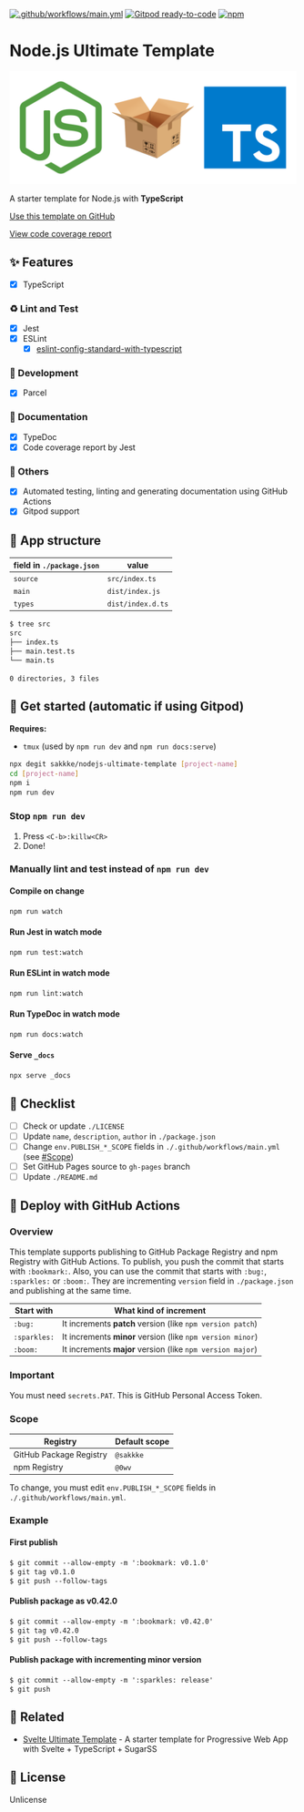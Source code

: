 [![.github/workflows/main.yml](https://github.com/sakkke/nodejs-ultimate-template/actions/workflows/main.yml/badge.svg)](https://github.com/sakkke/nodejs-ultimate-template/actions/workflows/main.yml)
[![Gitpod ready-to-code](https://img.shields.io/badge/Gitpod-ready--to--code-908a85?logo=gitpod)](https://gitpod.io/from-referrer/)
[![npm](https://img.shields.io/npm/v/@0wv/nodejs-ultimate-template)](https://www.npmjs.com/package/@0wv/nodejs-ultimate-template)

# Node.js Ultimate Template

![nodejs-parcel-typescript](./assets/nodejs-parcel-typescript.svg)

A starter template for Node.js with **TypeScript**

[Use this template on GitHub](https://github.com/sakkke/nodejs-ultimate-template/generate)

[View code coverage report](https://sakkke.github.io/nodejs-ultimate-template/_coverage/lcov-report/)

## ✨ Features

- [x] TypeScript

### ♻️ Lint and Test

- [x] Jest
- [x] ESLint
  - [x] [eslint-config-standard-with-typescript](https://github.com/standard/eslint-config-standard-with-typescript)

### 🔨 Development

- [x] Parcel

### 📝 Documentation

- [x] TypeDoc
- [x] Code coverage report by Jest

### 🌌 Others

- [x] Automated testing, linting and generating documentation using GitHub Actions
- [x] Gitpod support

## 🎨 App structure

field in `./package.json` | value
--- | ---
`source` | `src/index.ts`
`main` | `dist/index.js`
`types` | `dist/index.d.ts`

```console
$ tree src
src
├── index.ts
├── main.test.ts
└── main.ts

0 directories, 3 files
```

## 🎉 Get started (automatic if using Gitpod)

**Requires:**

- `tmux` (used by `npm run dev` and `npm run docs:serve`)

```sh
npx degit sakkke/nodejs-ultimate-template [project-name]
cd [project-name]
npm i
npm run dev
```

### Stop `npm run dev`

1. Press `<C-b>:killw<CR>`
1. Done!

### Manually lint and test instead of `npm run dev`

#### Compile on change

```sh
npm run watch
```

#### Run Jest in watch mode

```sh
npm run test:watch
```

#### Run ESLint in watch mode

```sh
npm run lint:watch
```

#### Run TypeDoc in watch mode

```sh
npm run docs:watch
```

#### Serve `_docs`

```sh
npx serve _docs
```

## 🔰 Checklist

- [ ] Check or update `./LICENSE`
- [ ] Update `name`, `description`, `author` in `./package.json`
- [ ] Change `env.PUBLISH_*_SCOPE` fields in `./.github/workflows/main.yml` (see [#Scope](#Scope))
- [ ] Set GitHub Pages source to `gh-pages` branch
- [ ] Update `./README.md`

## 🚀 Deploy with GitHub Actions

### Overview

This template supports publishing to GitHub Package Registry and npm Registry with GitHub Actions.
To publish, you push the commit that starts with `:bookmark:`.
Also, you can use the commit that starts with `:bug:`, `:sparkles:` or `:boom:`.
They are incrementing `version` field in `./package.json` and publishing at the same time.

Start with | What kind of increment
--- | ---
`:bug:` | It increments **patch** version (like `npm version patch`)
`:sparkles:` | It increments **minor** version (like `npm version minor`)
`:boom:` | It increments **major** version (like `npm version major`)

### Important

You must need `secrets.PAT`.
This is GitHub Personal Access Token.

### Scope

Registry | Default scope
--- | ---
GitHub Package Registry | `@sakkke`
npm Registry | `@0wv`

To change, you must edit `env.PUBLISH_*_SCOPE` fields in `./.github/workflows/main.yml`.

### Example

#### First publish

```console
$ git commit --allow-empty -m ':bookmark: v0.1.0'
$ git tag v0.1.0
$ git push --follow-tags
```

#### Publish package as v0.42.0

```console
$ git commit --allow-empty -m ':bookmark: v0.42.0'
$ git tag v0.42.0
$ git push --follow-tags
```

#### Publish package with incrementing minor version

```console
$ git commit --allow-empty -m ':sparkles: release'
$ git push
```

## 🍁 Related

- [Svelte Ultimate Template](https://github.com/sakkke/svelte-ultimate-template) - A starter template for Progressive Web App with Svelte + TypeScript + SugarSS

## 📄 License

Unlicense
